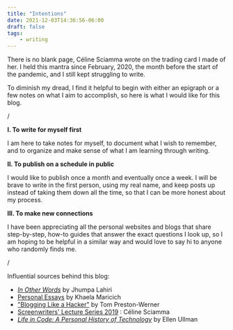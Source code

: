 ```yaml
---
title: "Intentions"
date: 2021-12-03T14:36:56-06:00
draft: false
tags:
    - writing
---
```

There is no blank page, Céline Sciamma wrote on the trading card I made of her. I held this mantra since February, 2020, the month before the start of the pandemic, and I still kept struggling to write.

To diminish my dread, I find it helpful to begin with either an epigraph or a few notes on what I aim to accomplish, so here is what I would like for this blog.

/

**I. To write for myself first**

I am here to take notes for myself, to document what I wish to remember, and to organize and make sense of what I am learning through writing.

**II. To publish on a schedule in public**

I would like to publish once a month and eventually once a week. I will be brave to write in the first person, using my real name, and keep posts up instead of taking them down all the time, so that I can be more honest about my process.

**III. To make new connections**

I have been appreciating all the personal websites and blogs that share step-by-step, how-to guides that answer the exact questions I look up, so I am hoping to be helpful in a similar way and would love to say hi to anyone who randomly finds me.

/

Influential sources behind this blog:

- [_In Other Words_](https://www.penguinrandomhouse.com/books/251467/in-other-words-by-jhumpa-lahiri/) by Jhumpa Lahiri
- [Personal Essays](https://khaelamaricich.com/personal-essays) by Khaela Maricich
- ["Blogging Like a Hacker"](https://tom.preston-werner.com/2008/11/17/blogging-like-a-hacker.html) by Tom Preston-Werner
- [Screenwriters' Lecture Series 2019](https://www.bafta.org/media-centre/transcripts/screenwriters-lecture-series-2019-celine-sciamma) : Céline Sciamma
- [_Life in Code: A Personal History of Technology_](https://us.macmillan.com/books/9780374711412/lifeincode) by Ellen Ullman
